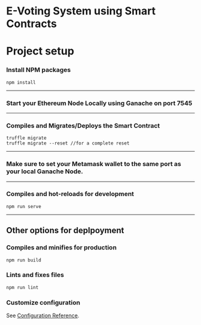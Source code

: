 # E-Voting System using Smart Contracts

# Project setup

### Install NPM packages
```
npm install
```
---
### Start your Ethereum Node Locally using Ganache on port 7545
---
### Compiles and Migrates/Deploys the Smart Contract
```
truffle migrate
truffle migrate --reset //for a complete reset
```
---
### Make sure to set your Metamask wallet to the same port as your local Ganache Node.
---
### Compiles and hot-reloads for development
```
npm run serve
```
---
## Other options for deplpoyment
### Compiles and minifies for production
```
npm run build
```

### Lints and fixes files
```
npm run lint
```

### Customize configuration
See [Configuration Reference](https://cli.vuejs.org/config/).
